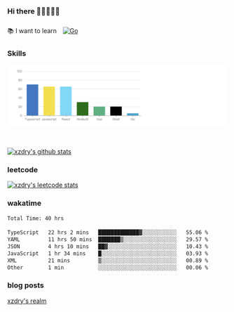 ### Hi there 👋👋👋👋👋

 :books: I want to learn <a href="https://go.dev/" target="_blank"><img style="margin: 10px" src="https://profilinator.rishav.dev/skills-assets/go-original.svg" alt="Go" height="50" /></a>  

### Skills
![](img/2022-09-05-22-04-20.png)

<br />

[![xzdry's github stats](https://github-readme-stats.vercel.app/api?username=xzdry&count_private=true&show_icons=true&theme=vue)](https://github.com/xzdry)

### leetcode
[![xzdry's leetcode stats](https://leetcard.jacoblin.cool/xzdry-2?theme=light&font=Anek%20Kannada&site=cn)](https://leetcode.cn/u/xzdry-2/)

### wakatime
<!--START_SECTION:waka-->

```text
Total Time: 40 hrs

TypeScript   22 hrs 2 mins   █████████████▓░░░░░░░░░░░   55.06 %
YAML         11 hrs 50 mins  ███████▒░░░░░░░░░░░░░░░░░   29.57 %
JSON         4 hrs 10 mins   ██▓░░░░░░░░░░░░░░░░░░░░░░   10.43 %
JavaScript   1 hr 34 mins    █░░░░░░░░░░░░░░░░░░░░░░░░   03.93 %
XML          21 mins         ▒░░░░░░░░░░░░░░░░░░░░░░░░   00.89 %
Other        1 min           ░░░░░░░░░░░░░░░░░░░░░░░░░   00.06 %
```

<!--END_SECTION:waka-->

### blog posts
[xzdry's realm](https://www.justdry.net/)
